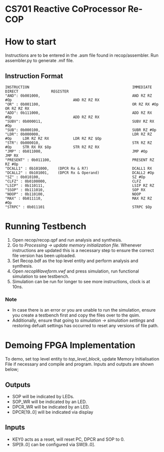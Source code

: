 # CS701 Reactive CoProcessor Re-COP
# How to start
Instructions are to be entered in the .asm file found in recop/assembler. Run assembler.py to generate .mif file.

## Instruction Format

    INSTRUCTION                                               IMMEDIATE            DIRECT               REGISTER
    "AND": 0b001000,                                          AND RZ RZ #Op                            AND RZ RZ RX
    "OR" : 0b001100,                                          OR RZ RX #Op                             OR RZ RZ RX
    "ADD": 0b111000,                                          ADD RZ RX #Op                            ADD RZ RZ RX
    "SUBV": 0b000011,                                         SUBV RZ RX #Op 
    "SUB": 0b000100,                                          SUBR RZ #Op
    "LDR": 0b000000,                                          LDR RZ RZ #Op     LDR RZ RZ RX           LDR RZ RZ $Op
    "STR": 0b000010,                                          STR RZ RZ #Op     STR RX RX $Op          STR RZ RZ RX
    "JMP" : 0b011000,                                         JMP #Op                                  JMP RX 
    "PRESENT" : 0b011100,                                     PRESENT RZ RZ #Op 
    "DCALL1" : 0b101000,    (DPCR Rx & R7)                    DCALL1 RX         
    "DCALL2" : 0b101001,    (DPCR Rx & Operand)               DCALL2 #Op        
    "SZ" : 0b010100,                                          SZ #Op            
    "CLFZ" : 0b0100000,                                       CLFZ
    "LSIP" : 0b110111,                                        LSIP RZ RZ
    "SSOP" : 0b111010,                                        SOP RX
    "NOOP" : 0b110100,                                        NOOP
    "MAX" : 0b011110,                                         MAX RZ RZ #Op
    "STRPC" : 0b011101                                        STRPC $Op

# Running Testbench
1. Open recop/recop.qpf and run analysis and synthesis. 
2. Go to _Processing -> update memory initialization file._ Whenever instructions are updated this is a necessary step to ensure the correct file version has been uploaded.
3. Set Recop.bdf as the top level entity and perform analysis and synthesis. 
4. Open _recopWaveform.vwf_ and press simulation, run functional simulation to see testbench. 
5. Simulation can be run for longer to see more instructions, clock is at 10ns.


### Note
* In case there is an error or you are unable to run the simulation, ensure you create a testbench first and copy the files over to the qsim.
* Additionally, ensure that going to _simulation -> simulation settings_ and restoring defualt settings has occurred to reset any versions of file path.

# Demoing FPGA Implementation
To demo, set top level entity to _top_level_block_, update Memory Initialisation File if necessary and compile and program. Inputs and outputs are shown below; 

## Outputs
- SOP will be indicated by LEDs. 
- SOP_WR will be indicated by an LED.
- DPCR_WR will be indicated by an LED.
- DPCR[19..0] will be indicated via display

## Inputs
- KEY0 acts as a reset, will reset PC, DPCR and SOP to 0.
- SIP[9..0] can be configured via SW[9..0].


